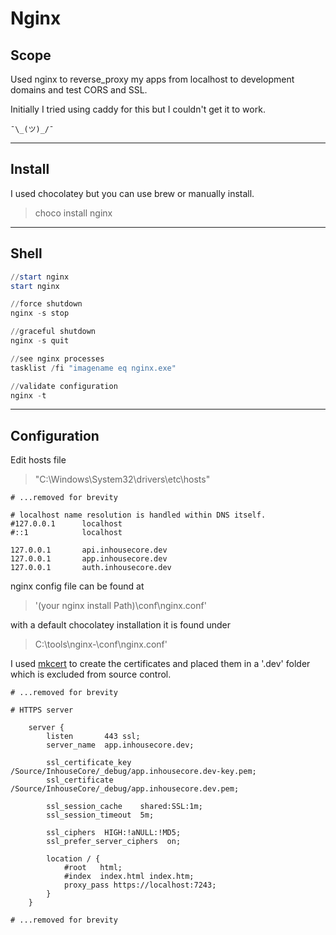 ﻿# Nginx
## Scope
Used nginx to reverse_proxy my apps from localhost to development domains and test CORS and SSL.

Initially I tried using caddy for this but I couldn't get it to work.
```
¯\_(ツ)_/¯
```
---
## Install
I used chocolatey but you can use brew or manually install.
> choco install nginx
---
## Shell
```ps1
//start nginx
start nginx

//force shutdown
nginx -s stop 

//graceful shutdown
nginx -s quit

//see nginx processes
tasklist /fi "imagename eq nginx.exe"

//validate configuration
nginx -t 
```
---
## Configuration
Edit hosts file
> "C:\Windows\System32\drivers\etc\hosts"
```
# ...removed for brevity

# localhost name resolution is handled within DNS itself.
#127.0.0.1      localhost
#::1            localhost

127.0.0.1       api.inhousecore.dev
127.0.0.1       app.inhousecore.dev
127.0.0.1       auth.inhousecore.dev
```
nginx config file can be found at
> '(your nginx install Path)\conf\nginx.conf'

with a default chocolatey installation it is found under
> C:\tools\nginx-<version>\conf\nginx.conf'

I used [mkcert]("https://github.com/FiloSottile/mkcert") to create the certificates and placed them in a '.dev' folder which is excluded from source control.
```nginx
# ...removed for brevity

# HTTPS server
    
    server {
        listen       443 ssl;
        server_name  app.inhousecore.dev;

        ssl_certificate_key  /Source/InhouseCore/_debug/app.inhousecore.dev-key.pem;
        ssl_certificate      /Source/InhouseCore/_debug/app.inhousecore.dev.pem;

        ssl_session_cache    shared:SSL:1m;
        ssl_session_timeout  5m;

        ssl_ciphers  HIGH:!aNULL:!MD5;
        ssl_prefer_server_ciphers  on;

        location / {
            #root   html;
            #index  index.html index.htm;
			proxy_pass https://localhost:7243;
        }
    }
    
# ...removed for brevity
```